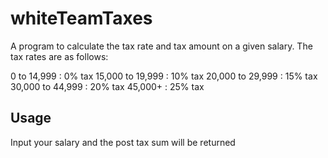 # whiteTeamTaxes

 A program to  calculate the tax rate and tax amount on a given salary. The tax rates are as follows:

0 to 14,999 : 0% tax
15,000 to 19,999 : 10% tax
20,000 to 29,999 : 15% tax
30,000 to 44,999 : 20% tax
45,000+ : 25% tax

## Usage

Input your salary and the post tax sum will be returned
